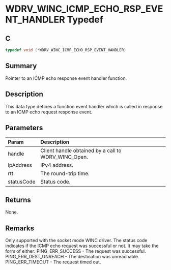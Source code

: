 # WDRV_WINC_ICMP_ECHO_RSP_EVENT_HANDLER Typedef

## C

```c
typedef void (*WDRV_WINC_ICMP_ECHO_RSP_EVENT_HANDLER)

```

## Summary

Pointer to an ICMP echo response event handler function.  

## Description

This data type defines a function event handler which is
called in response to an ICMP echo request response event.

## Parameters

| Param | Description |
|:----- |:----------- |
| handle | Client handle obtained by a call to WDRV_WINC_Open. |
| ipAddress | IPv4 address. |
| rtt | The round-trip time. |
| statusCode | Status code.  

## Returns

None.  

## Remarks

Only supported with the socket mode WINC driver.  The status code indicates if the ICMP echo request was successful or not. It may take the form of either:  PING_ERR_SUCCESS - The request was successful. PING_ERR_DEST_UNREACH - The destination was unreachable. PING_ERR_TIMEOUT - The request timed out.  


